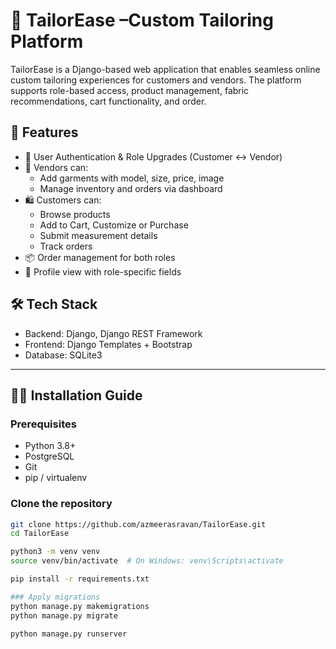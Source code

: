 # 👗 TailorEase –Custom Tailoring Platform

TailorEase is a Django-based web application that enables seamless online custom tailoring experiences for customers and vendors. The platform supports role-based access, product management, fabric recommendations, cart functionality, and order.

## 🚀 Features

- 👤 User Authentication & Role Upgrades (Customer ↔ Vendor)
- 🧵 Vendors can:
  - Add garments with model, size, price, image
  - Manage inventory and orders via dashboard
- 🛍️ Customers can:
  - Browse products
  - Add to Cart, Customize or Purchase
  - Submit measurement details
  - Track orders
- 📦 Order management for both roles
- 🧾 Profile view with role-specific fields

## 🛠️ Tech Stack

- Backend: Django, Django REST Framework
- Frontend: Django Templates + Bootstrap
- Database: SQLite3

---

## 🧑‍💻 Installation Guide

### Prerequisites

- Python 3.8+
- PostgreSQL
- Git
- pip / virtualenv

### Clone the repository

```bash
git clone https://github.com/azmeerasravan/TailorEase.git
cd TailorEase

python3 -m venv venv
source venv/bin/activate  # On Windows: venv\Scripts\activate

pip install -r requirements.txt

### Apply migrations
python manage.py makemigrations
python manage.py migrate

python manage.py runserver
```

